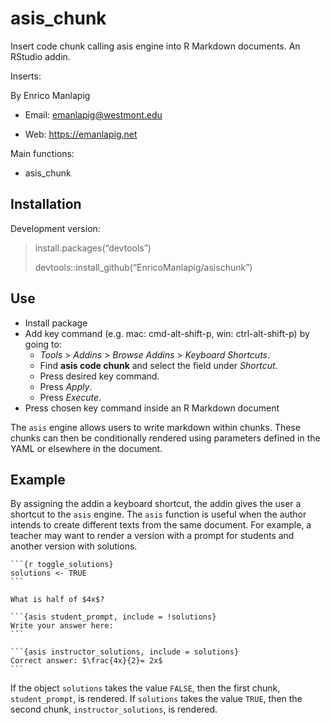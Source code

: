 
<!-- README.md is generated from README.Rmd. Please edit that file -->

# asis\_chunk

Insert code chunk calling asis engine into R Markdown documents. An
RStudio addin.

Inserts:

By Enrico Manlapig

-   Email: <emanlapig@westmont.edu>

-   Web: <https://emanlapig.net>

Main functions:

-   asis\_chunk

## Installation

Development version:

> install.packages(“devtools”)
>
> devtools::install\_github(“EnricoManlapig/asischunk”)

## Use

-   Install package
-   Add key command (e.g. mac: cmd-alt-shift-p, win: ctrl-alt-shift-p)
    by going to:
    -   *Tools* &gt; *Addins* &gt; *Browse Addins* &gt; *Keyboard
        Shortcuts*.  
    -   Find **asis code chunk** and select the field under *Shortcut*.
    -   Press desired key command.
    -   Press *Apply*.
    -   Press *Execute*.
-   Press chosen key command inside an R Markdown document

The `asis` engine allows users to write markdown within chunks. These
chunks can then be conditionally rendered using parameters defined in
the YAML or elsewhere in the document.

## Example

By assigning the addin a keyboard shortcut, the addin gives the user a
shortcut to the `asis` engine. The `asis` function is useful when the
author intends to create different texts from the same document. For
example, a teacher may want to render a version with a prompt for
students and another version with solutions.

    ```{r toggle_solutions}
    solutions <- TRUE
    ```

    What is half of $4x$?

    ```{asis student_prompt, include = !solutions}
    Write your answer here: 
    ```

    ```{asis instructor_solutions, include = solutions}
    Correct answer: $\frac{4x}{2}= 2x$
    ```

If the object `solutions` takes the value `FALSE`, then the first chunk,
`student_prompt`, is rendered. If `solutions` takes the value `TRUE`,
then the second chunk, `instructor_solutions`, is rendered.
